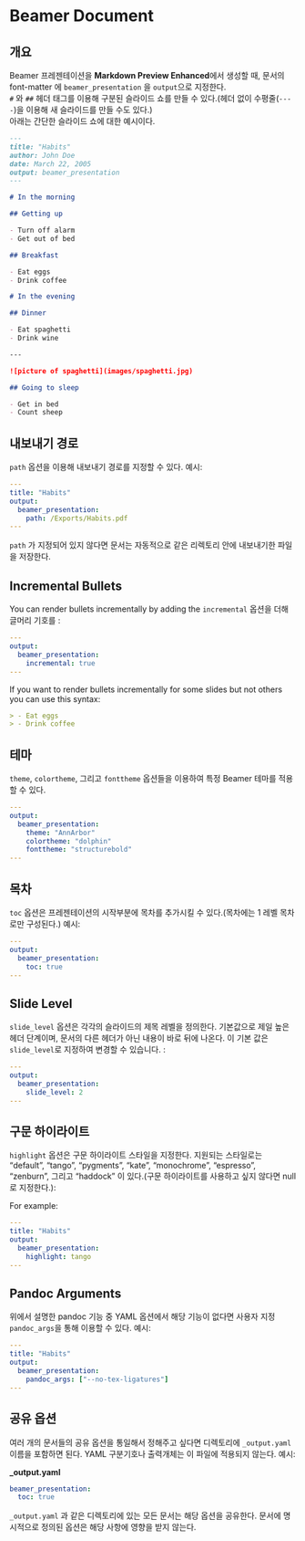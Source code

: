 # Beamer Document

## 개요

Beamer 프레젠테이션을 **Markdown Preview Enhanced**에서 생성할 때, 문서의 font-matter 에 `beamer_presentation` 을 `output`으로 지정한다.   
 `#` 와 `##` 헤더 태그를 이용해 구분된 슬라이드 쇼를 만들 수 있다.(헤더 없이 수평줄(`----`)을 이용해 새 슬라이드를 만들 수도 있다.)  
아래는 간단한 슬라이드 쇼에 대한 예시이다.

```markdown
---
title: "Habits"
author: John Doe
date: March 22, 2005
output: beamer_presentation
---

# In the morning

## Getting up

- Turn off alarm
- Get out of bed

## Breakfast

- Eat eggs
- Drink coffee

# In the evening

## Dinner

- Eat spaghetti
- Drink wine

---

![picture of spaghetti](images/spaghetti.jpg)

## Going to sleep

- Get in bed
- Count sheep
```

## 내보내기 경로

`path` 옵션을 이용해 내보내기 경로를 지정할 수 있다. 예시:

```yaml
---
title: "Habits"
output:
  beamer_presentation:
    path: /Exports/Habits.pdf
---

```

`path` 가 지정되어 있지 않다면 문서는 자동적으로 같은 리렉토리 안에 내보내기한 파일을 저장한다.

## Incremental Bullets

You can render bullets incrementally by adding the `incremental` 옵션을 더해 글머리 기호를 :

```yaml
---
output:
  beamer_presentation:
    incremental: true
---

```

If you want to render bullets incrementally for some slides but not others you can use this syntax:

```markdown
> - Eat eggs
> - Drink coffee
```

## 테마

`theme`, `colortheme`, 그리고 `fonttheme` 옵션들을 이용하여 특정 Beamer 테마를 적용할 수 있다.

```yaml
---
output:
  beamer_presentation:
    theme: "AnnArbor"
    colortheme: "dolphin"
    fonttheme: "structurebold"
---

```

## 목차

`toc` 옵션은 프레젠테이션의 시작부분에 목차를 추가시킬 수 있다.(목차에는 1 레벨 목차로만 구성된다.) 예시:

```yaml
---
output:
  beamer_presentation:
    toc: true
---

```

## Slide Level

`slide_level` 옵션은 각각의 슬라이드의 제목 레벨을 정의한다. 기본값으로 제일 높은 헤더 단계이며, 문서의 다른 헤더가 아닌 내용이 바로 뒤에 나온다. 이 기본 값은 `slide_level`로 지정하여 변경할 수 있습니다. :

```yaml
---
output:
  beamer_presentation:
    slide_level: 2
---

```

## 구문 하이라이트

`highlight` 옵션은 구문 하이라이트 스타일을 지정한다. 지원되는 스타일로는 “default”, “tango”, “pygments”, “kate”, “monochrome”, “espresso”, “zenburn”, 그리고 “haddock” 이 있다.(구문 하이라이트를 사용하고 싶지 않다면 null 로 지정한다.):

For example:

```yaml
---
title: "Habits"
output:
  beamer_presentation:
    highlight: tango
---

```

## Pandoc Arguments

위에서 설명한 pandoc 기능 중 YAML 옵션에서 해당 기능이 없다면 사용자 지정 `pandoc_args`을 통해 이용할 수 있다. 예시:

```yaml
---
title: "Habits"
output:
  beamer_presentation:
    pandoc_args: ["--no-tex-ligatures"]
---

```

## 공유 옵션

여러 개의 문서들의 공유 옵션을 통일해서 정해주고 싶다면 디렉토리에  `_output.yaml` 이름을 포함하면 된다. YAML 구분기호나 출력개체는 이 파일에 적용되지 않는다. 예시:

**\_output.yaml**

```yaml
beamer_presentation:
  toc: true
```

`_output.yaml` 과 같은 디렉토리에 있는 모든 문서는 해당 옵션을 공유한다. 문서에 명시적으로 정의된 옵션은 해당 사항에 영향을 받지 않는다.